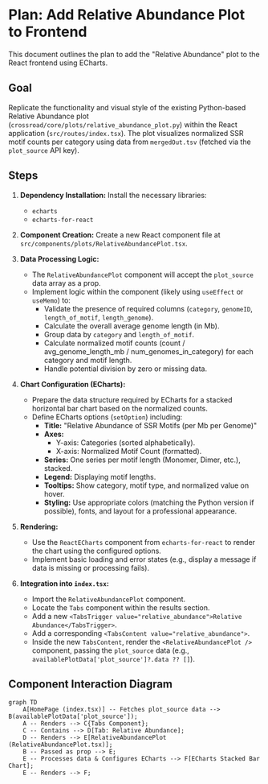# Plan: Add Relative Abundance Plot to Frontend

This document outlines the plan to add the "Relative Abundance" plot to the React frontend using ECharts.

## Goal

Replicate the functionality and visual style of the existing Python-based Relative Abundance plot (`crossroad/core/plots/relative_abundance_plot.py`) within the React application (`src/routes/index.tsx`). The plot visualizes normalized SSR motif counts per category using data from `mergedOut.tsv` (fetched via the `plot_source` API key).

## Steps

1.  **Dependency Installation:** Install the necessary libraries:
    *   `echarts`
    *   `echarts-for-react`

2.  **Component Creation:** Create a new React component file at `src/components/plots/RelativeAbundancePlot.tsx`.

3.  **Data Processing Logic:**
    *   The `RelativeAbundancePlot` component will accept the `plot_source` data array as a prop.
    *   Implement logic within the component (likely using `useEffect` or `useMemo`) to:
        *   Validate the presence of required columns (`category`, `genomeID`, `length_of_motif`, `length_genome`).
        *   Calculate the overall average genome length (in Mb).
        *   Group data by `category` and `length_of_motif`.
        *   Calculate normalized motif counts (count / avg\_genome\_length\_mb / num\_genomes\_in\_category) for each category and motif length.
        *   Handle potential division by zero or missing data.

4.  **Chart Configuration (ECharts):**
    *   Prepare the data structure required by ECharts for a stacked horizontal bar chart based on the normalized counts.
    *   Define ECharts options (`setOption`) including:
        *   **Title:** "Relative Abundance of SSR Motifs (per Mb per Genome)"
        *   **Axes:**
            *   Y-axis: Categories (sorted alphabetically).
            *   X-axis: Normalized Motif Count (formatted).
        *   **Series:** One series per motif length (Monomer, Dimer, etc.), stacked.
        *   **Legend:** Displaying motif lengths.
        *   **Tooltips:** Show category, motif type, and normalized value on hover.
        *   **Styling:** Use appropriate colors (matching the Python version if possible), fonts, and layout for a professional appearance.

5.  **Rendering:**
    *   Use the `ReactECharts` component from `echarts-for-react` to render the chart using the configured options.
    *   Implement basic loading and error states (e.g., display a message if data is missing or processing fails).

6.  **Integration into `index.tsx`:**
    *   Import the `RelativeAbundancePlot` component.
    *   Locate the `Tabs` component within the results section.
    *   Add a new `<TabsTrigger value="relative_abundance">Relative Abundance</TabsTrigger>`.
    *   Add a corresponding `<TabsContent value="relative_abundance">`.
    *   Inside the new `TabsContent`, render the `<RelativeAbundancePlot />` component, passing the `plot_source` data (e.g., `availablePlotData['plot_source']?.data ?? []`).

## Component Interaction Diagram

```mermaid
graph TD
    A[HomePage (index.tsx)] -- Fetches plot_source data --> B(availablePlotData['plot_source']);
    A -- Renders --> C{Tabs Component};
    C -- Contains --> D[Tab: Relative Abundance];
    D -- Renders --> E[RelativeAbundancePlot (RelativeAbundancePlot.tsx)];
    B -- Passed as prop --> E;
    E -- Processes data & Configures ECharts --> F[ECharts Stacked Bar Chart];
    E -- Renders --> F;